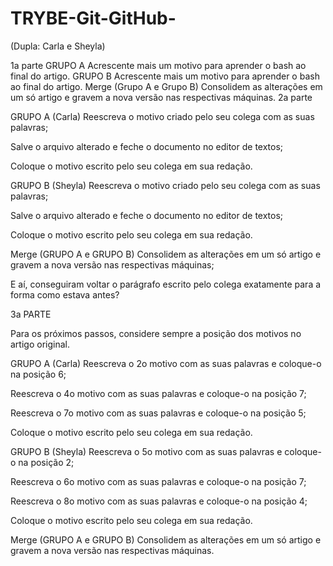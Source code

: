 # TRYBE-Git-GitHub-
(Dupla: Carla e Sheyla)

1a parte
GRUPO A
Acrescente mais um motivo para aprender o bash ao final do artigo.
GRUPO B
Acrescente mais um motivo para aprender o bash ao final do artigo.
Merge (Grupo A e Grupo B)
Consolidem as alterações em um só artigo e gravem a nova versão nas respectivas máquinas.
2a parte

GRUPO A (Carla)
Reescreva o motivo criado pelo seu colega com as suas palavras;

Salve o arquivo alterado e feche o documento no editor de textos;

Coloque o motivo escrito pelo seu colega em sua redação.

GRUPO B (Sheyla)
Reescreva o motivo criado pelo seu colega com as suas palavras;

Salve o arquivo alterado e feche o documento no editor de textos;

Coloque o motivo escrito pelo seu colega em sua redação.

Merge (GRUPO A e GRUPO B)
Consolidem as alterações em um só artigo e gravem a nova versão nas respectivas máquinas;

E aí, conseguiram voltar o parágrafo escrito pelo colega exatamente para a forma como estava antes?

3a PARTE

Para os próximos passos, considere sempre a posição dos motivos no artigo original.

GRUPO A (Carla)
Reescreva o 2o motivo com as suas palavras e coloque-o na posição 6;

Reescreva o 4o motivo com as suas palavras e coloque-o na posição 7;

Reescreva o 7o motivo com as suas palavras e coloque-o na posição 5;

Coloque o motivo escrito pelo seu colega em sua redação.

GRUPO B (Sheyla)
Reescreva o 5o motivo com as suas palavras e coloque-o na posição 2;

Reescreva o 6o motivo com as suas palavras e coloque-o na posição 7;

Reescreva o 8o motivo com as suas palavras e coloque-o na posição 4;

Coloque o motivo escrito pelo seu colega em sua redação.

Merge (GRUPO A e GRUPO B)
Consolidem as alterações em um só artigo e gravem a nova versão nas respectivas máquinas.
